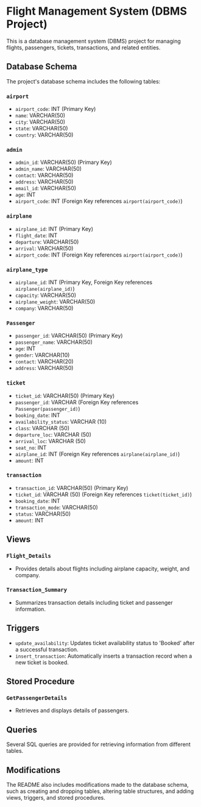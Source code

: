 # Flight Management System (DBMS Project)

This is a database management system (DBMS) project for managing flights, passengers, tickets, transactions, and related entities.

## Database Schema

The project's database schema includes the following tables:

### `airport`

- `airport_code`: INT (Primary Key)
- `name`: VARCHAR(50)
- `city`: VARCHAR(50)
- `state`: VARCHAR(50)
- `country`: VARCHAR(50)

### `admin`

- `admin_id`: VARCHAR(50) (Primary Key)
- `admin_name`: VARCHAR(50)
- `contact`: VARCHAR(50)
- `address`: VARCHAR(50)
- `email_id`: VARCHAR(50)
- `age`: INT
- `airport_code`: INT (Foreign Key references `airport(airport_code)`)

### `airplane`

- `airplane_id`: INT (Primary Key)
- `flight_date`: INT
- `departure`: VARCHAR(50)
- `arrival`: VARCHAR(50)
- `airport_code`: INT (Foreign Key references `airport(airport_code)`)

### `airplane_type`

- `airplane_id`: INT (Primary Key, Foreign Key references `airplane(airplane_id)`)
- `capacity`: VARCHAR(50)
- `airplane_weight`: VARCHAR(50)
- `company`: VARCHAR(50)

### `Passenger`

- `passenger_id`: VARCHAR(50) (Primary Key)
- `passenger_name`: VARCHAR(50)
- `age`: INT
- `gender`: VARCHAR(10)
- `contact`: VARCHAR(20)
- `address`: VARCHAR(50)

### `ticket`

- `ticket_id`: VARCHAR(50) (Primary Key)
- `passenger_id`: VARCHAR (Foreign Key references `Passenger(passenger_id)`)
- `booking_date`: INT
- `availability_status`: VARCHAR (10)
- `class`: VARCHAR (50)
- `departure_loc`: VARCHAR (50)
- `arrival_loc`: VARCHAR (50)
- `seat_no`: INT
- `airplane_id`: INT (Foreign Key references `airplane(airplane_id)`)
- `amount`: INT

### `transaction`

- `transaction_id`: VARCHAR(50) (Primary Key)
- `ticket_id`: VARCHAR (50) (Foreign Key references `ticket(ticket_id)`)
- `booking_date`: INT
- `transaction_mode`: VARCHAR(50)
- `status`: VARCHAR(50)
- `amount`: INT

## Views

### `Flight_Details`

- Provides details about flights including airplane capacity, weight, and company.

### `Transaction_Summary`

- Summarizes transaction details including ticket and passenger information.

## Triggers

- `update_availability`: Updates ticket availability status to 'Booked' after a successful transaction.
- `insert_transaction`: Automatically inserts a transaction record when a new ticket is booked.

## Stored Procedure

### `GetPassengerDetails`

- Retrieves and displays details of passengers.

## Queries

Several SQL queries are provided for retrieving information from different tables.

## Modifications

The README also includes modifications made to the database schema, such as creating and dropping tables, altering table structures, and adding views, triggers, and stored procedures.
